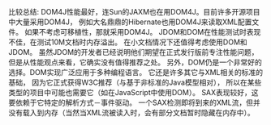 比较总结:
DOM4J性能最好，连Sun的JAXM也在用DOM4J。目前许多开源项目中大量采用DOM4J，
例如大名鼎鼎的Hibernate也用DOM4J来读取XML配置文件。
如果不考虑可移植性，那就采用DOM4J。
JDOM和DOM在性能测试时表现不佳，在测试10M文档时内存溢出。
在小文档情况下还值得考虑使用DOM和JDOM。
虽然JDOM的开发者已经说明他们期望在正式发行版前专注性能问题，
但是从性能观点来看，它确实没有值得推荐之处。
另外，DOM仍是一个非常好的选择。DOM实现广泛应用于多种编程语言。
它还是许多其它与XML相关的标准的基础，
因为它正式获得W3C推荐（与基于非标准的Java模型相对），
所以在某些类型的项目中可能也需要它（如在JavaScript中使用DOM）。
SAX表现较好，这要依赖于它特定的解析方式－事件驱动。
一个SAX检测即将到来的XML流，但并没有载入到内存（当然当XML流被读入时，会有部分文档暂时隐藏在内存中）。